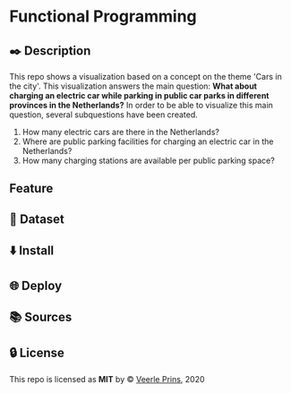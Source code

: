 # Functional Programming
## :black_nib: Description
This repo shows a visualization based on a concept on the theme 'Cars in the city'. This visualization answers the main question:
**What about charging an electric car while parking in public car parks in different provinces in the Netherlands?**
In order to be able to visualize this main question, several subquestions have been created.
1. How many electric cars are there in the Netherlands?
2. Where are public parking facilities for charging an electric car in the Netherlands?
3. How many charging stations are available per public parking space?

## Feature
## :link: Dataset
## :arrow_down: Install
## :globe_with_meridians: Deploy
## :books: Sources
## :lock: License
This repo is licensed as **MIT** by :copyright: [Veerle Prins](https://github.com/veerleprins), 2020